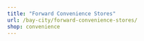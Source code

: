 ```yaml
---
title: "Forward Convenience Stores"
url: /bay-city/forward-convenience-stores/
shop: convenience
---
```

